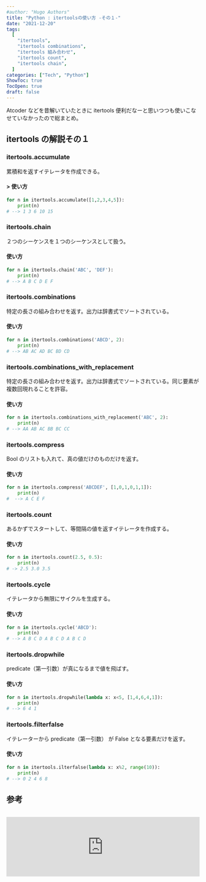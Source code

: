 ```yaml
---
#author: "Hugo Authors"
title: "Python : itertoolsの使い方 -その１-"
date: "2021-12-20"
tags:
  [
    "itertools",
    "itertools combinations",
    "itertools 組み合わせ",
    "itertools count",
    "itertools chain",
  ]
categories: ["Tech", "Python"]
ShowToc: true
TocOpen: true
draft: false
---
```


Atcoder などを昔解いていたときに itertools 便利だなーと思いつつも使いこなせていなかったので総まとめ。

## itertools の解説その１

### itertools.accumulate

累積和を返すイテレータを作成できる。

#### > 使い方

```python
for n in itertools.accumulate([1,2,3,4,5]):
    print(n)
# --> 1 3 6 10 15
```

### itertools.chain

２つのシーケンスを１つのシーケンスとして扱う。

#### 使い方

```python
for n in itertools.chain('ABC', 'DEF'):
    print(n)
# --> A B C D E F
```

### itertools.combinations

特定の長さの組み合わせを返す。出力は辞書式でソートされている。

#### 使い方

```python
for n in itertools.combinations('ABCD', 2):
    print(n)
# --> AB AC AD BC BD CD
```

### itertools.combinations_with_replacement

特定の長さの組み合わせを返す。出力は辞書式でソートされている。同じ要素が複数回現れることを許容。

#### 使い方

```python
for n in itertools.combinations_with_replacement('ABC', 2):
    print(n)
# --> AA AB AC BB BC CC
```

### itertools.compress

Bool のリストも入れて、真の値だけのものだけを返す。

#### 使い方

```python
for n in itertools.compress('ABCDEF', [1,0,1,0,1,1]):
    print(n)
#  --> A C E F
```

### itertools.count

あるかずでスタートして、等間隔の値を返すイテレータを作成する。

#### 使い方

```python
for n in itertools.count(2.5, 0.5):
    print(n)
# -> 2.5 3.0 3.5
```

### itertools.cycle

イテレータから無限にサイクルを生成する。

#### 使い方

```python
for n in itertools.cycle('ABCD'):
    print(n)
# --> A B C D A B C D A B C D
```

### itertools.dropwhile

predicate（第一引数）が真になるまで値を飛ばす。

#### 使い方

```python
for n in itertools.dropwhile(lambda x: x<5, [1,4,6,4,1]):
    print(n)
# --> 6 4 1
```

### itertools.filterfalse

イテレーターから predicate（第一引数） が False となる要素だけを返す。

#### 使い方

```python
for n in itertools.ilterfalse(lambda x: x%2, range(10)):
    print(n)
# --> 0 2 4 6 8
```

## 参考

<iframe class="hatenablogcard" style="width:100%;height:155px;margin:15px 0;max-width:560px;" title="itertools --- 効率的なループ実行のためのイテレータ生成関数" src="https://hatenablog-parts.com/embed?url=https://docs.python.org/ja/3/library/itertools.html" frameborder="0" scrolling="no"></iframe>
